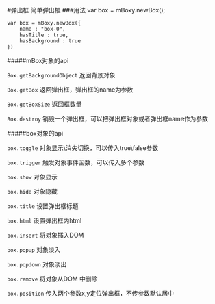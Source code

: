 #弹出框
简单弹出框
###用法
    var box = mBoxy.newBox();

    var box = mBoxy.newBox({
        name : "box-0",
    	hasTitle : true,
    	hasBackground : true
    })

#####mBox对象的api

`Box.getBackgroundObject`
返回背景对象

`Box.getBox`
返回弹出框，弹出框的name为参数

`Box.getBoxSize`
返回框数量

`Box.destroy`
销毁一个弹出框，可以把弹出框对象或者弹出框name作为参数

#####box对象的api

`box.toggle`
对象显示\消失切换，可以传入true\false参数

`box.trigger`
触发对象事件函数，可以传入多个参数

`box.show`
对象显示

`box.hide`
对象隐藏

`box.title`
设置弹出框标题

`box.html`
设置弹出框内html

`box.insert`
将对象插入DOM

`box.popup`
对象淡入

`box.popdown`
对象淡出

`box.remove`
将对象从DOM 中删除

`box.position`
传入两个参数x,y定位弹出框，不传参数默认居中